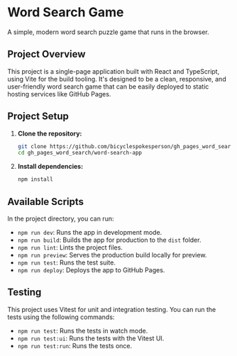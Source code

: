 # Word Search Game

A simple, modern word search puzzle game that runs in the browser.

## Project Overview

This project is a single-page application built with React and TypeScript, using Vite for the build tooling. It's designed to be a clean, responsive, and user-friendly word search game that can be easily deployed to static hosting services like GitHub Pages.

## Project Setup

1.  **Clone the repository:**

    ```bash
    git clone https://github.com/bicyclespokesperson/gh_pages_word_search.git
    cd gh_pages_word_search/word-search-app
    ```

2.  **Install dependencies:**

    ```bash
    npm install
    ```

## Available Scripts

In the project directory, you can run:

-   `npm run dev`: Runs the app in development mode.
-   `npm run build`: Builds the app for production to the `dist` folder.
-   `npm run lint`: Lints the project files.
-   `npm run preview`: Serves the production build locally for preview.
-   `npm run test`: Runs the test suite.
-   `npm run deploy`: Deploys the app to GitHub Pages.

## Testing

This project uses Vitest for unit and integration testing. You can run the tests using the following commands:

-   `npm run test`: Runs the tests in watch mode.
-   `npm run test:ui`: Runs the tests with the Vitest UI.
-   `npm run test:run`: Runs the tests once.
